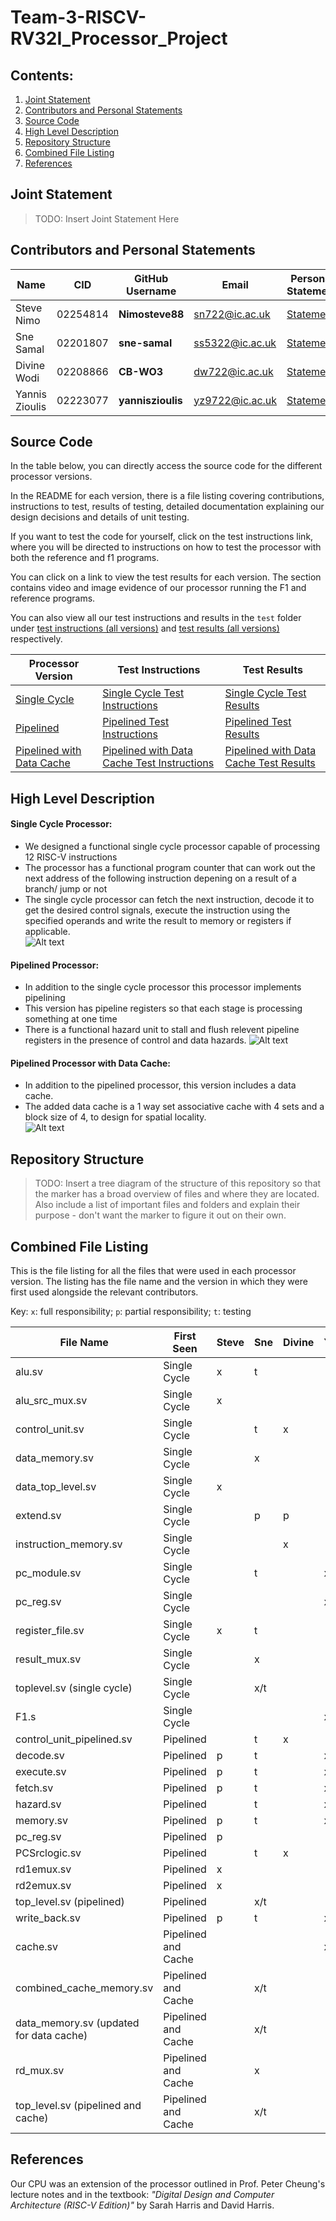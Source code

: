 # Team-3-RISCV-RV32I_Processor_Project

## Contents:
1. [Joint Statement](#joint-statement)  
2. [Contributors and Personal Statements](#contributors-and-personal-statements)  
3. [Source Code](#source-code)  
4. [High Level Description](#high-level-description)  
5. [Repository Structure](#repository-structure)  
6. [Combined File Listing](#combined-file-listing)  
7. [References](#references)  

## Joint Statement
>TODO: Insert Joint Statement Here

## Contributors and Personal Statements

| Name           | CID      | GitHub Username    | Email           | Personal Statement |
|----------------|----------|--------------------|-----------------|----------------------------|
| Steve Nimo     | 02254814 | **Nimosteve88**    | sn722@ic.ac.uk  | [Statement](statements/Steve.md)                  |
| Sne Samal      | 02201807 | **sne-samal**      | ss5322@ic.ac.uk | [Statement](statements/Sne.md)                  |
| Divine Wodi    | 02208866 | **CB-WO3**         | dw722@ic.ac.uk  | [Statement](statements/Divine.md)                           |
| Yannis Zioulis | 02223077 | **yanniszioulis** | yz9722@ic.ac.uk | [Statement](statements/Yannis.md)                  |

## Source Code
In the table below, you can directly access the source code for the different processor versions.

In the README for each version, there is a file listing covering contributions, instructions to test, results of testing, detailed documentation explaining our design decisions and details of unit testing.

If you want to test the code for yourself, click on the test instructions link, where you will be directed to instructions on how to test the processor with both the reference and f1 programs.

You can click on a link to view the test results for each version. The section contains video and image evidence of our processor running the F1 and reference programs. 

You can also view all our test instructions and results in the `test` folder under [test instructions (all versions)](https://github.com/Nimosteve88/Team-3-RISCV-RV32I_Processor_Project/tree/main/test#test-instructions-all-versions) and [test results (all versions)](https://github.com/Nimosteve88/Team-3-RISCV-RV32I_Processor_Project/tree/main/test#test-results-all-versions) respectively.   

| Processor Version         | Test Instructions | Test Results |
|---------------------------|--------------|----------------------|
| [Single Cycle](https://github.com/Nimosteve88/Team-3-RISCV-RV32I_Processor_Project/tree/main/rtl/single_cycle#readme)              | [Single Cycle Test Instructions](https://github.com/Nimosteve88/Team-3-RISCV-RV32I_Processor_Project/tree/main/rtl/single_cycle#testing-instructions)             |  [Single Cycle Test Results](https://github.com/Nimosteve88/Team-3-RISCV-RV32I_Processor_Project/tree/main/rtl/single_cycle#test-results)                    |
| [Pipelined](https://github.com/Nimosteve88/Team-3-RISCV-RV32I_Processor_Project/tree/main/rtl/pipelined#readme)                 | [Pipelined Test Instructions](https://github.com/Nimosteve88/Team-3-RISCV-RV32I_Processor_Project/blob/main/rtl/pipelined/README.md#testing-instructions)             |  [Pipelined Test Results](https://github.com/Nimosteve88/Team-3-RISCV-RV32I_Processor_Project/blob/main/rtl/pipelined/README.md#test-results)                    |
| [Pipelined with Data Cache](https://github.com/Nimosteve88/Team-3-RISCV-RV32I_Processor_Project/tree/main/rtl/cache#readme) |  [Pipelined with Data Cache Test Instructions](https://github.com/Nimosteve88/Team-3-RISCV-RV32I_Processor_Project/blob/main/rtl/cache/README.md#testing-instructions)            | [Pipelined with Data Cache Test Results](https://github.com/Nimosteve88/Team-3-RISCV-RV32I_Processor_Project/blob/main/rtl/cache/README.md#test-results)                     |

## High Level Description
#### Single Cycle Processor:
- We designed a functional single cycle processor capable of processing 12 RISC-V instructions
- The processor has a functional program counter that can work out the next address of the following instruction depening on a result of a branch/ jump or not
- The single cycle processor can fetch the next instruction, decode it to get the desired control signals, execute the instruction using the specified operands and write the result to memory or registers if applicable.  
![Alt text](images/image.png)

#### Pipelined Processor:
- In addition to the single cycle processor this processor implements pipelining
- This version has pipeline registers so that each stage is processing something at one time
- There is a functional hazard unit to stall and flush relevent pipeline registers in the presence of control and data hazards. 
![Alt text](images/image-1.png)

#### Pipelined Processor with Data Cache:
- In addition to the pipelined processor, this version includes a data cache.
- The added data cache is a 1 way set associative cache with 4 sets and a block size of 4, to design for spatial locality.  
![Alt text](images/image-2.png)

## Repository Structure
> TODO: Insert a tree diagram of the structure of this repository so that the marker has a broad overview of files and where they are located. Also include a list of important files and folders and explain their purpose - don't want the marker to figure it out on their own.

## Combined File Listing
This is the file listing for all the files that were used in each processor version. The listing has the file name and the version in which they were first used alongside the relevant contributors.

Key: `x`: full responsibility; `p`: partial responsibility; `t`: testing

| File Name                                                         | First Seen          | Steve | Sne | Divine | Yannis |
|-------------------------------------------------------------------|---------------------|-------|-----|--------|--------|
| alu.sv                                                            | Single Cycle        |   x    | t   |       |       |
| alu_src_mux.sv                                                    | Single Cycle        |   x    |     |       |       |
| control_unit.sv                                                   | Single Cycle        |       | t   |    x    |        |
| data_memory.sv                                                    | Single Cycle        |       | x   |        |        |
| data_top_level.sv                                                 | Single Cycle        |   x   |    |        |        |
| extend.sv                                                         | Single Cycle        |       | p   |    p    |        |
| instruction_memory.sv                                             | Single Cycle        |       |     |     x   |        |
| pc_module.sv                                                      | Single Cycle        |       | t   |        | x      |
| pc_reg.sv                                                         | Single Cycle        |       |     |        | x      |
| register_file.sv                                                  | Single Cycle        |   x   | t   |        |        |
| result_mux.sv                                                     | Single Cycle        |       | x   |        |        |
| toplevel.sv (single cycle)                                        | Single Cycle        |       | x/t |        |        |
| F1.s                                                              | Single Cycle        |       |     |        | x/t    |
| control_unit_pipelined.sv                                         | Pipelined           |       | t   |    x    |        |
| decode.sv                                                         | Pipelined           |    p   | t   |        | x      |
| execute.sv                                                        | Pipelined           |   p    | t   |        | x      |
| fetch.sv                                                          | Pipelined           |    p   | t   |        | x      |
| hazard.sv                                                         | Pipelined           |       | t   |        | x      |
| memory.sv                                                         | Pipelined           |    p   | t   |        | x      |
| pc_reg.sv                                                         | Pipelined           |   p    |     |        |        |
| PCSrclogic.sv                                                     | Pipelined           |       | t   |     x   |        |
| rd1emux.sv                                                        | Pipelined           |    x   |     |        |        |
| rd2emux.sv                                                        | Pipelined           |    x  |     |        |        |
| top_level.sv (pipelined)                                          | Pipelined           |       | x/t |        |        |
| write_back.sv                                                     | Pipelined           |    p   | t   |        | x      |
| cache.sv                                                          | Pipelined and Cache |       |     |        | x      |
| combined_cache_memory.sv                                          | Pipelined and Cache |       | x/t |        |        |
| data_memory.sv (updated for data cache)                           | Pipelined and Cache |       | x/t |        |        |
| rd_mux.sv                                                         | Pipelined and Cache |       | x   |        |        |
| top_level.sv (pipelined and cache)                                | Pipelined and Cache |       | x/t |        |        |
## References
Our CPU was an extension of the processor outlined in Prof. Peter Cheung's lecture notes and in the textbook: _"Digital Design and Computer Architecture (RISC-V Edition)"_ by Sarah Harris and David Harris. 
